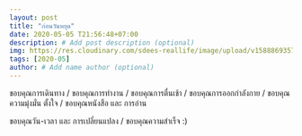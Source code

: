 ```yaml
---
layout: post
title: "ก่อนวันหยุด"
date: 2020-05-05 T21:56:48+07:00
description: # Add post description (optional)
img: https://res.cloudinary.com/sdees-reallife/image/upload/v1588869357/1462110642282.jpg # Add image post (optional)
tags: [2020-05]
author: # Add name author (optional)
---
```

ขอบคุณการเดินทาง / ขอบคุณการทำงาน / ขอบคุณการตื่นเช้า / ขอบคุณการออกกำลังกาย / ขอบคุณความมุ่งมั่น ตั้งใจ / ขอบคุณหนังสือ และ การอ่าน

<i class="fa fa-child" style="color:plum"></i>

ขอบคุณวัน-เวลา และ การเปลี่ยนแปลง / ขอบคุณความสำเร็จ :)
